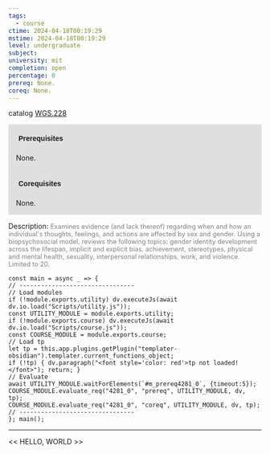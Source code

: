 ```yaml
---
tags:
  - course
ctime: 2024-04-18T00:19:29
mstime: 2024-04-18T00:19:29
level: undergraduate
subject: 
university: mit
completion: open
percentage: 0
prereq: None.
coreq: None.
---
```


catalog [WGS.228](http://student.mit.edu/catalog/mWGSa.html#WGS.228)

<span style="display: block; padding: 15px; background-color: rgb(100, 100, 100, 0.2);"><font id="m_prereq4281_0" style="display: block; font-family: Arial, sans-serif; font-weight: bold; padding: 5px">Prerequisites</font><br><span id="prereq4281_0">None.</span></span>
<span style="display: block; padding: 15px; background-color: rgb(100, 100, 100, 0.2);"><font id="m_coreq4281_0" style="display: block; font-family: Arial, sans-serif; font-weight: bold; padding: 5px">Corequisites</font><br><span id="coreq4281_0">None.</span></span>

<font style="">Description:</font>
<font style="color: grey; font-size: 0.8rem;">Examines evidence (and lack thereof) regarding when and how an individual's thoughts, feelings, and actions are affected by sex and gender. Using a biopsychosocial model, reviews the following topics: gender identity development across the lifespan, implicit and explicit bias, achievement, stereotypes, physical and mental health, sexuality, interpersonal relationships, work, and violence. Limited to 20.</font>

```dataviewjs
const main = async _ => {
// --------------------------------
// Load modules
if (!module.exports.utility) dv.executeJs(await dv.io.load("Scripts/utility.js"));
const UTILITY_MODULE = module.exports.utility;
if (!module.exports.course) dv.executeJs(await dv.io.load("Scripts/course.js"));
const COURSE_MODULE = module.exports.course;
// Load tp
let tp = this.app.plugins.getPlugin("templater-obsidian").templater.current_functions_object;
if (!tp) { dv.paragraph("<font style='color: red'>tp not loaded!</font>"); return; }
// Evaluate
await UTILITY_MODULE.waitForElements(`#m_prereq4281_0`, {timeout:5});
COURSE_MODULE.evaluate_req("4281_0", "prereq", UTILITY_MODULE, dv, tp);
COURSE_MODULE.evaluate_req("4281_0", "coreq", UTILITY_MODULE, dv, tp);
// --------------------------------
}; main();
```

---

<< HELLO, WORLD >>
